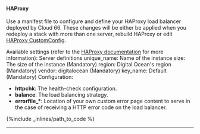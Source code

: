 #### HAProxy

Use a manifest file to configure and define your HAProxy load balancer deployed by Cloud 66. These changes will be either be applied when you redeploy a stack with more than one server, rebuild HAProxy or edit [HAProxy CustomConfig](/web-server/haproxy).

Available settings (refer to the [HAProxy documentation](http://haproxy.1wt.eu/download/1.3/doc/configuration.txt) for more information):
Server definitions
unique_name: Name of the instance
size: The size of the instance (Mandatory)
region: Digital Ocean's region (Mandatory)
vendor: digitalocean (Mandatory)
key_name: Default (Mandatory)
Configuration:
- **httpchk**: The health-check configuration.
- **balance**: The load balancing strategy.
- **errorfile&#95;\***: Location of your own custom error page content to serve in the case of receiving a HTTP error code on the load balancer.



{%include _inlines/path_to_code %}



* * *

